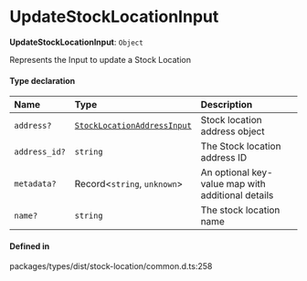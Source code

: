 # UpdateStockLocationInput

 **UpdateStockLocationInput**: `Object`

Represents the Input to update a Stock Location

#### Type declaration

| Name | Type | Description |
| :------ | :------ | :------ |
| `address?` | [`StockLocationAddressInput`](StockLocationAddressInput.md) | Stock location address object |
| `address_id?` | `string` | The Stock location address ID |
| `metadata?` | Record<`string`, `unknown`\> | An optional key-value map with additional details |
| `name?` | `string` | The stock location name |

#### Defined in

packages/types/dist/stock-location/common.d.ts:258
